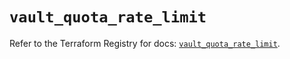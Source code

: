 # `vault_quota_rate_limit`

Refer to the Terraform Registry for docs: [`vault_quota_rate_limit`](https://registry.terraform.io/providers/hashicorp/vault/4.8.0/docs/resources/quota_rate_limit).

